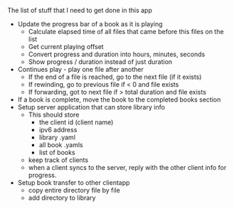 The list of stuff that I need to get done in this app

- Update the progress bar of a book as it is playing
	- Calculate elapsed time of all files that came before this files on the list
	- Get current playing offset 
	- Convert progress and duration into hours, minutes, seconds
	- Show progress / duration instead of just duration
- Continues play - play one file after another
	- If the end of a file is reached, go to the next file (if it exists)
	- If rewinding, go to previous file if < 0 and file exists
	- If forwarding, got to next file if > total duration and file exists
- If a book is complete, move the book to the completed books section
- Setup server application that can store library info
	- This should store 
		- the client id (client name)
		- ipv6 address
		- library .yaml
		- all book .yamls
		- list of books
	- keep track of clients 
	- when a client syncs to the server, reply with the other client info for progress. 
- Setup book transfer to other clientapp
	- copy entire directory file by file
	- add directory to library
